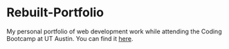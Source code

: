 # Rebuilt-Portfolio

My personal portfolio of web development work while attending the Coding Bootcamp at UT Austin. You can find it [here](https://1cbondy1.github.io/Rebuilt-Portfolio/).
